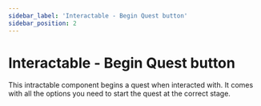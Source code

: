 ```yaml
---
sidebar_label: 'Interactable - Begin Quest button'
sidebar_position: 2
---
```


# Interactable - Begin Quest button

This intractable component begins a quest when interacted with. It comes with all the options you need to start the quest at the correct stage.
